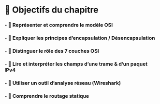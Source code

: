 # **🎯 Objectifs du chapitre**
### - 🔹 Représenter et comprendre le **modèle OSI**



### - 🔹 Expliquer les principes d’**encapsulation / Désencapsulation**



### - 🔹 Distinguer le rôle des **7 couches OSI**



### - 🔹 Lire et interpréter les **champs d’une trame & d’un paquet IPv4**



### - 🔹 Utiliser un **outil d’analyse réseau** (Wireshark)



### - 🔹 Comprendre le **routage statique**

